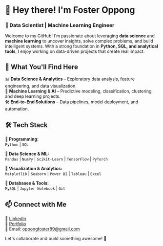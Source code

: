 # 👋 Hey there! I'm Foster Oppong  

### 🚀 Data Scientist | Machine Learning Engineer  

Welcome to my GitHub! I'm passionate about leveraging **data science** and **machine learning** to uncover insights, solve complex problems, and build intelligent systems. With a strong foundation in **Python, SQL, and analytical tools**, I enjoy working on data-driven projects that create real impact.  

## 🔎 What You'll Find Here  
📊 **Data Science & Analytics** – Exploratory data analysis, feature engineering, and data visualization.  
🤖 **Machine Learning & AI** – Predictive modeling, classification, clustering, and deep learning projects.  
🛠 **End-to-End Solutions** – Data pipelines, model deployment, and automation.  

## 🛠 Tech Stack  

**🔹 Programming:**  
`Python` | `SQL`  

**🔹 Data Science & ML:**  
`Pandas` | `NumPy` | `Scikit-Learn` | `TensorFlow` | `PyTorch`  

**🔹 Visualization & Analytics:**  
`Matplotlib` | `Seaborn` | `Power BI` | `Tableau` | `Excel`  

**🔹 Databases & Tools:**  
`MySQL` | `Jupyter Notebook` | `Git` 

## 📫 Connect with Me  
💼 [LinkedIn](https://linkedin.com/in/Foster)  
📂 [Portfolio](https://codebasics.io/portfolio/Foster-Oppong)  
📧 Email: oppongfoster89@gmail.com  

Let's collaborate and build something awesome! 🚀  
